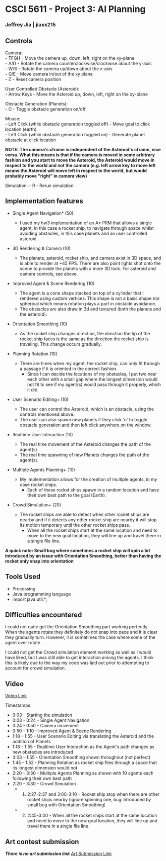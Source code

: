 # CSCI 5611 - Project 3: AI Planning
### Jeffrey Jia | jiaxx215

## Controls

Camera:<br>
    - TFGH - Move the camera up, down, left, right on the xy-plane<br>
    - A/D - Rotate the camera counterclockwise/clockwise about the y-axis<br>
    - W/S - Rotate the camera up/down about the x-axis<br>
    - Q/E - Move camera in/out of the xy plane <br>
    - Z - Reset camera position<br>

User Controlled Obstacle (Asteroid):<br>
    - Arrow Keys - Move the Asteroid up, down, left, right on the xy-plane<br>

Obstacle Generation (Planets):<br>
    - O - Toggle obstacle generation on/off<br>

Mouse:<br>
    - Left Click (while obstacle generation toggled off) - Move goal to click location (earth) <br>
    - Left Click (while obstacle generation toggled on) - Generate planet obstacle at click location <br>

**NOTE: The camera's cframe is independent of the Asteroid's cframe, vice versa. What this means is that if the camera is moved in some arbitrary fashion and you start to move the Asteroid, the Asteroid would move in respect to the world and not the camera (e.g. left arrow key to move left means the Asteroid will move left in respect to the world, but would probably move "right" in camera view)**

Simulation:
    - R - Rerun simulation


  ## Implementation features

  - Single Agent Navigation* (50)
      - I used my hw3 implementation of an A* PRM that allows a single agent, in this case a rocket ship, to navigate through space
      whilst avoiding obstacles, in this case planets and an user controlled asteroid.

  - 3D Rendering & Camera (10)
      - The planets, asteroid, rocket ship, and camera exist in 3D space, and is able to render at ~45 FPS. There are also point lights shot onto the scene to provide the planets with a more 3D look. For asteroid and camera controls, see above.

  - Improved Agent & Scene Rendering (10)
      - The agent is a cone shape stacked on top of a cylinder that I rendered using custom vertices. This shape is not a basic shape
      nor spherical which means rotation plays a part in obstacle avoidance.
      - The obstacles are also draw in 3d and textured (both the planets and the asteroid).

  - Orientation Smoothing (10)
      - As the rocket ship changes direction, the direction the tip of the rocket ship faces is the same as the direction the rocket ship is traveling. This change occurs gradually.

  - Planning Rotation (10)
      - There are times when my agent, the rocket ship, can only fit through a passage if it is oriented in the correct fashion.
          - Since I can decide the locations of my obstacles, I put two near each other with a small gap where the longest dimension
          would not fit to see if my agent(s) would pass through it properly, which it did.

  - User Scenario Editing+ (10)
      - The user can control the Asteroid, which is an obstacle, using the controls mentioned above.
      - The user can also spawn new planets if they click 'o' to toggle obstacle generation and then left click anywhere on the window.

  - Realtime User Interaction (10)
      -  The real time movement of the Asteroid changes the path of the agent(s).
      -  The real time spawning of new Planets changes the path of the agent(s).

  - Multiple Agents Planning+ (10)
      - My implementation allows for the creation of multiple agents, in my case rocket ships.
          - Each of these rocket ships spawn in a random location and have their own best path to the goal (Earth).

  - Crowd Simulation+ (20)
     - The rocket ships are able to detect when other rocket ships are nearby and if it detects any other rocket ship are nearby it will stop its motion temporary until the other rocket ships pass.
          - When all the rocket ships start at the same location and need to move to the new goal location, they will line up and travel there in a single file line.

  **A quick note: Small bug where sometimes a rocket ship will spin a lot introduced by an issue with Orientation Smoothing, better than having the rocket only snap into orientation**

  ## Tools Used

  - Processing
  - Java programming language
  - import java.util.*;


  ## Difficulties encountered

  I could not quite get the Orientation Smoothing part working perfectly. When the agents rotate they definitely do not snap into pace and it is clear they gradually turn. However, it is sometimes the case where some of the agent over rotate.  

  I could not get the Crowd simulation element working as well as I would have liked, but I was still able to get interaction among the agents. I think this is likely due to the way my code was laid out prior to attempting to account for crowd simulation.


  ## Video

  [Video Link](https://www.youtube.com/watch?v=6Bt4HjPZEmU&feature=youtu.be&hd=1)

  Timestamps: <br>
  - 0:03 - Starting the simulation<br>
  - 0:03 - 0:24 - Single Agent Navigation<br>
  - 0:24 - 0:50 - Camera movement<br>
  - 0:50 - 1:10 - Improved Agent & Scene Rendering<br>
  - 1:18 - 1:55 - User Scenario Editing via translating the Asteroid and the addition of Planets<br>
  - 1:18 - 1:55 - Realtime User Interaction as the Agent's path changes as new obstacles are introduced<br>
  - 0:03 - 1:55 - Orientation Smoothing shown throughout (not perfect)<br>
  - 1:45 - 1:52 - Planning Rotation as rocket ship flies through a space that its longest dimension would not<br>
  - 2:20 - 3:30 - Multiple Agents Planning as shown with 10 agents each following their own best path<br>
  - 2:20 - 3:30 - Crowd Simulation <br>
      - 1. 2:27-2:37 and 3:00-3:10 - Rocket ship stop when there are other rocket ships nearby (ignore spinning one, bug introduced by small bug with Orientation Smoothing)<br>
      - 2. 2:45-3:00 - When all the rocket ships start at the same location and need to move to the new goal location, they will line up and travel there in a single file line.<br>

  ## Art contest submission
  ***There is no art submission link***
  [Art Submission Link](https://imgur.com/)
